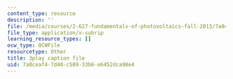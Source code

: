 ```yaml
---
content_type: resource
description: ''
file: /media/courses/2-627-fundamentals-of-photovoltaics-fall-2013/7a0ceaf47d40c50933b6e6452dca98e4_LOVZE9WalRE.srt
file_type: application/x-subrip
learning_resource_types: []
ocw_type: OCWFile
resourcetype: Other
title: 3play caption file
uid: 7a0ceaf4-7d40-c509-33b6-e6452dca98e4
---
```

